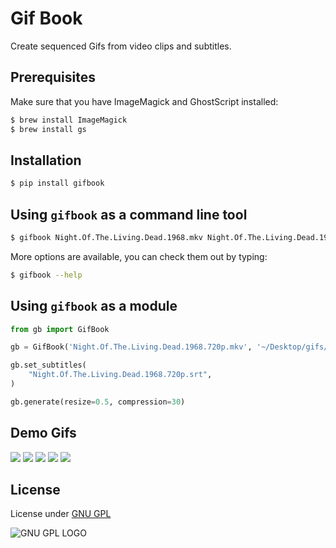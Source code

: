 # Gif Book
Create sequenced Gifs from video clips and subtitles.


## Prerequisites

Make sure that you have ImageMagick and GhostScript installed:

```bash
$ brew install ImageMagick
$ brew install gs
```

## Installation

```bash
$ pip install gifbook
```

## Using `gifbook` as a command line tool

```bash
$ gifbook Night.Of.The.Living.Dead.1968.mkv Night.Of.The.Living.Dead.1968.srt --compression 50 --resize 30
```

More options are available, you can check them out by typing:

```bash
$ gifbook --help
```

## Using `gifbook` as a module


```python
from gb import GifBook

gb = GifBook('Night.Of.The.Living.Dead.1968.720p.mkv', '~/Desktop/gifs/')

gb.set_subtitles(
    "Night.Of.The.Living.Dead.1968.720p.srt",
)

gb.generate(resize=0.5, compression=30)
```

## Demo Gifs

![](../master/demo/Night.Of.The.Living.Dead.1968.720p.BRRip.x264-x0r.mkv_0.gif)
![](../master/demo/Night.Of.The.Living.Dead.1968.720p.BRRip.x264-x0r.mkv_1.gif)
![](../master/demo/Night.Of.The.Living.Dead.1968.720p.BRRip.x264-x0r.mkv_2.gif)
![](../master/demo/Night.Of.The.Living.Dead.1968.720p.BRRip.x264-x0r.mkv_3.gif)
![](../master/demo/Night.Of.The.Living.Dead.1968.720p.BRRip.x264-x0r.mkv_4.gif)



## License
License under [GNU GPL](http://www.gnu.org/licenses/gpl.txt)

![GNU GPL LOGO](http://www.gnu.org/graphics/gplv3-127x51.png)





